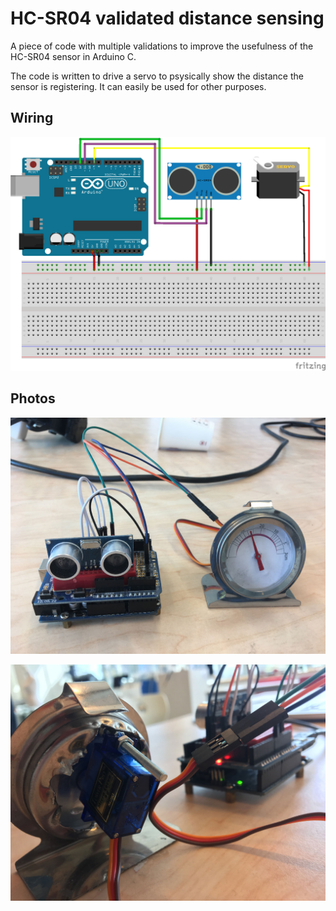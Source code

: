 # HC-SR04 validated distance sensing
A piece of code with multiple validations to improve the usefulness of the HC-SR04 sensor in Arduino C.

The code is written to drive a servo to psysically show the distance the sensor is registering. It can easily be used for other purposes.

## Wiring
![Wiring diagram](images/Wiring.png)


## Photos
![Front view](images/front.JPG)

![Rear view](images/back.JPG)